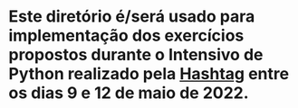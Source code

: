 <h1>Este diretório é/será usado para implementação dos exercícios propostos durante o Intensivo de Python realizado pela <a href="https://www.hashtagtreinamentos.com/">Hashtag<a> entre os dias 9 e 12 de maio de 2022.</h1>
